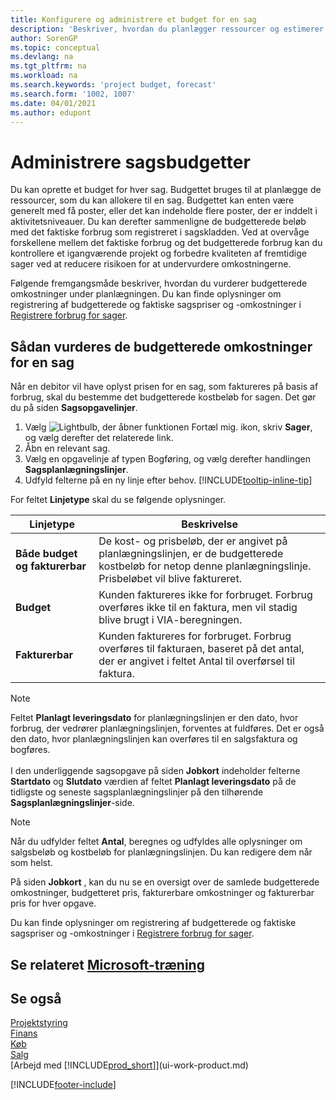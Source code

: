 ```yaml
---
title: Konfigurere og administrere et budget for en sag
description: 'Beskriver, hvordan du planlægger ressourcer og estimerer og styrer omkostningerne for et projekt ved at oprette et budget for hver sag.'
author: SorenGP
ms.topic: conceptual
ms.devlang: na
ms.tgt_pltfrm: na
ms.workload: na
ms.search.keywords: 'project budget, forecast'
ms.search.form: '1002, 1007'
ms.date: 04/01/2021
ms.author: edupont
---
```

# <a name="manage-job-budgets"></a><a name="manage-job-budgets"></a><a name="manage-job-budgets"></a>Administrere sagsbudgetter

Du kan oprette et budget for hver sag. Budgettet bruges til at planlægge de ressourcer, som du kan allokere til en sag. Budgettet kan enten være generelt med få poster, eller det kan indeholde flere poster, der er inddelt i aktivitetsniveauer. Du kan derefter sammenligne de budgetterede beløb med det faktiske forbrug som registreret i sagskladden. Ved at overvåge forskellene mellem det faktiske forbrug og det budgetterede forbrug kan du kontrollere et igangværende projekt og forbedre kvaliteten af fremtidige sager ved at reducere risikoen for at undervurdere omkostningerne.

Følgende fremgangsmåde beskriver, hvordan du vurderer budgetterede omkostninger under planlægningen. Du kan finde oplysninger om registrering af budgetterede og faktiske sagspriser og -omkostninger i [Registrere forbrug for sager](projects-how-record-job-usage.md).  

## <a name="to-estimate-the-budgeted-costs-for-a-job"></a><a name="to-estimate-the-budgeted-costs-for-a-job"></a><a name="to-estimate-the-budgeted-costs-for-a-job"></a><a name="JobBudgetCosts"></a> Sådan vurderes de budgetterede omkostninger for en sag
Når en debitor vil have oplyst prisen for en sag, som faktureres på basis af forbrug, skal du bestemme det budgetterede kostbeløb for sagen. Det gør du på siden **Sagsopgavelinjer**.

1. Vælg ![Lightbulb, der åbner funktionen Fortæl mig.](media/ui-search/search_small.png "Fortæl mig, hvad du vil foretage dig") ikon, skriv **Sager**, og vælg derefter det relaterede link.  
2. Åbn en relevant sag.
3. Vælg en opgavelinje af typen Bogføring, og vælg derefter handlingen **Sagsplanlægningslinjer**.
4. Udfyld felterne på en ny linje efter behov. [!INCLUDE[tooltip-inline-tip](includes/tooltip-inline-tip_md.md)]   

For feltet **Linjetype** skal du se følgende oplysninger.  

| Linjetype | Beskrivelse |
| --- | --- |
| **Både budget og fakturerbar** |De kost- og prisbeløb, der er angivet på planlægningslinjen, er de budgetterede kostbeløb for netop denne planlægningslinje. Prisbeløbet vil blive faktureret. |
| **Budget** |Kunden faktureres ikke for forbruget. Forbrug overføres ikke til en faktura, men vil stadig blive brugt i VIA-beregningen. |
| **Fakturerbar** |Kunden faktureres for forbruget. Forbrug overføres til fakturaen, baseret på det antal, der er angivet i feltet Antal til overførsel til faktura. |

> [!NOTE]  
> Feltet **Planlagt leveringsdato** for planlægningslinjen er den dato, hvor forbrug, der vedrører planlægningslinjen, forventes at fuldføres. Det er også den dato, hvor planlægningslinjen kan overføres til en salgsfaktura og bogføres. <br /><br /> I den underliggende sagsopgave på siden **Jobkort** indeholder felterne **Startdato** og **Slutdato** værdien af feltet **Planlagt leveringsdato** på de tidligste og seneste sagsplanlægningslinjer på den tilhørende **Sagsplanlægningslinjer**-side.

> [!NOTE]  
>   Når du udfylder feltet **Antal**, beregnes og udfyldes alle oplysninger om salgsbeløb og kostbeløb for planlægningslinjen. Du kan redigere dem når som helst.

På siden **Jobkort** , kan du nu se en oversigt over de samlede budgetterede omkostninger, budgetteret pris, fakturerbare omkostninger og fakturerbar pris for hver opgave.

Du kan finde oplysninger om registrering af budgetterede og faktiske sagspriser og -omkostninger i [Registrere forbrug for sager](projects-how-record-job-usage.md).

## <a name="see-related-microsoft-training"></a><a name="see-related-microsoft-training"></a><a name="see-related-microsoft-training"></a>Se relateret [Microsoft-træning](/training/modules/set-up-job-planning-lines/)

## <a name="see-also"></a><a name="see-also"></a><a name="see-also"></a>Se også

[Projektstyring](projects-manage-projects.md)  
[Finans](finance.md)  
[Køb](purchasing-manage-purchasing.md)  
[Salg](sales-manage-sales.md)  
[Arbejd med [!INCLUDE[prod_short](includes/prod_short.md)]](ui-work-product.md)  


[!INCLUDE[footer-include](includes/footer-banner.md)]
